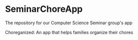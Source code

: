 # SeminarChoreApp
The repository for our Computer Science Seminar group's app

Choreganized: An app that helps families organize their chores
